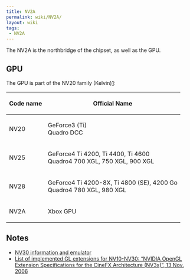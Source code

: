 ```yaml
---
title: NV2A
permalink: wiki/NV2A/
layout: wiki
tags:
 - NV2A
---
```


The NV2A is the northbridge of the chipset, as well as the GPU.

GPU
---

The GPU is part of the NV20 family
(Kelvin)[1](https://nouveau.freedesktop.org/wiki/CodeNames/):

<table>
<thead>
<tr class="header">
<th><p>Code name</p></th>
<th><p>Official Name</p></th>
</tr>
</thead>
<tbody>
<tr class="odd">
<td><p>NV20</p></td>
<td><p>GeForce3 (Ti)<br />
Quadro DCC</p></td>
</tr>
<tr class="even">
<td><p>NV25</p></td>
<td><p>GeForce4 Ti 4200, Ti 4400, Ti 4600<br />
Quadro4 700 XGL, 750 XGL, 900 XGL</p></td>
</tr>
<tr class="odd">
<td><p>NV28</p></td>
<td><p>GeForce4 Ti 4200-8X, Ti 4800 (SE), 4200 Go<br />
Quadro4 780 XGL, 980 XGL</p></td>
</tr>
<tr class="even">
<td><p>NV2A</p></td>
<td><p>Xbox GPU</p></td>
</tr>
</tbody>
</table>

Notes
-----

-   [NV30 information and
    emulator](https://web.archive.org/web/20031004105935/http://developer.nvidia.com:80/object/nv30_emulation.html)
-   [List of implemented GL extensions for NV10-NV30: “NVIDIA OpenGL
    Extension Specifications for the CineFX Architecture (NV3x)”, 13
    Nov.
    2006](https://developer.download.nvidia.com/opengl/specs/nv30specs.pdf)

